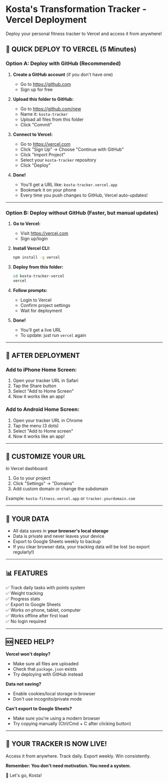 # Kosta's Transformation Tracker - Vercel Deployment

Deploy your personal fitness tracker to Vercel and access it from anywhere!

## 🚀 QUICK DEPLOY TO VERCEL (5 Minutes)

### Option A: Deploy with GitHub (Recommended)

1. **Create a GitHub account** (if you don't have one)
   - Go to https://github.com
   - Sign up for free

2. **Upload this folder to GitHub:**
   - Go to https://github.com/new
   - Name it: `kosta-tracker`
   - Upload all files from this folder
   - Click "Commit"

3. **Connect to Vercel:**
   - Go to https://vercel.com
   - Click "Sign Up" → Choose "Continue with GitHub"
   - Click "Import Project"
   - Select your `kosta-tracker` repository
   - Click "Deploy"

4. **Done!** 
   - You'll get a URL like: `kosta-tracker.vercel.app`
   - Bookmark it on your phone
   - Every time you push changes to GitHub, Vercel auto-updates!

---

### Option B: Deploy without GitHub (Faster, but manual updates)

1. **Go to Vercel:**
   - Visit https://vercel.com
   - Sign up/login

2. **Install Vercel CLI:**
   ```bash
   npm install -g vercel
   ```

3. **Deploy from this folder:**
   ```bash
   cd kosta-tracker-vercel
   vercel
   ```

4. **Follow prompts:**
   - Login to Vercel
   - Confirm project settings
   - Wait for deployment

5. **Done!**
   - You'll get a live URL
   - To update: just run `vercel` again

---

## 📱 AFTER DEPLOYMENT

### Add to iPhone Home Screen:
1. Open your tracker URL in Safari
2. Tap the Share button
3. Select "Add to Home Screen"
4. Now it works like an app!

### Add to Android Home Screen:
1. Open your tracker URL in Chrome
2. Tap the menu (3 dots)
3. Select "Add to Home screen"
4. Now it works like an app!

---

## 🔧 CUSTOMIZE YOUR URL

In Vercel dashboard:
1. Go to your project
2. Click "Settings" → "Domains"
3. Add custom domain or change the subdomain

Example: `kosta-fitness.vercel.app` or `tracker.yourdomain.com`

---

## 💾 YOUR DATA

- All data saves in **your browser's local storage**
- Data is private and never leaves your device
- Export to Google Sheets weekly to backup
- If you clear browser data, your tracking data will be lost (so export regularly!)

---

## 📊 FEATURES

✅ Track daily tasks with points system  
✅ Weight tracking  
✅ Progress stats  
✅ Export to Google Sheets  
✅ Works on phone, tablet, computer  
✅ Works offline after first load  
✅ No login required  

---

## 🆘 NEED HELP?

**Vercel won't deploy?**
- Make sure all files are uploaded
- Check that `package.json` exists
- Try deploying with GitHub instead

**Data not saving?**
- Enable cookies/local storage in browser
- Don't use incognito/private mode

**Can't export to Google Sheets?**
- Make sure you're using a modern browser
- Try copying manually (Ctrl/Cmd + C after clicking button)

---

## 🎯 YOUR TRACKER IS NOW LIVE!

Access it from anywhere. Track daily. Export weekly. Win consistently.

**Remember: You don't need motivation. You need a system.**

💪 Let's go, Kosta!
